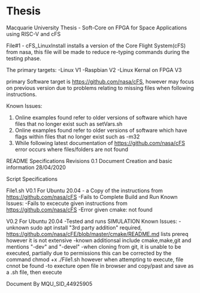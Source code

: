 # Thesis
Macquarie University Thesis - Soft-Core on FPGA for Space Applications using RISC-V and cFS


File#1 - cFS_LinuxInstall
installs a version of the Core Flight System(cFS) from nasa, this file will be made to reduce re-typing commands during the testing phase. 

The primary targets:
-Linux V1
-Raspbian V2 
-Linux Kernal on FPGA V3

primary Software target is https://github.com/nasa/cFS, however may focus on previous version due to problems relating to missing files when following instructions.

Known Issues:
1. Online examples found refer to older versions of software which have files that no longer exist such as setVars.sh
2. Online examples found refer to older versions of software which have flags within files that no longer exist such as -m32
3. While following latest documentation of https://github.com/nasa/cFS error occurs where files/folders are not found

README Specifications
Revisions
0.1
Document Creation and basic information 28/04/2020

Script Specifications

File1.sh
V0.1
For Ubuntu 20.04
    - a Copy of the instructions from https://github.com/nasa/cFS
    -Fails to Complete Build and Run
Known Issues:
    -Fails to excecute given instructions from https://github.com/nasa/cFS
    -Error given cmake: not found


V0.2
For Ubuntu 20.04
    -Tested and runs SIMULATION
Known Issues:
    -unknown sudo apt install "3rd party addition" required, https://github.com/nasa/cFE/blob/master/cmake/README.md lists prereq however it is not extensive
    -known additionsal include cmake,make,git and mentions "-dev" and "-devel"
    -when cloning from git, it is unable to be executed, partially due to permissions this can be corrected by the command chmod    +x ./File1.sh however when attempting to execute, file cnnot be found
    -to execture open file in browser and copy/past and save as a .sh file, then execute

Document By MQU_SID_44925905
